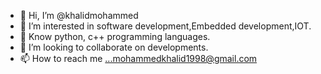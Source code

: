 - 👋 Hi, I’m @khalidmohammed
- 👀 I’m interested in software development,Embedded development,IOT.
- 🌱 Know python, c++ programming languages.
- 💞️ I’m looking to collaborate on developments.
- 📫 How to reach me ...mohammedkhalid1998@gmail.com

<!---
khalid-ops/khalid-ops is a ✨ special developmemts✨ repository because its `README.md` (this file) appears on your GitHub profile.
You can click the Preview link to take a look at your changes.
--->
